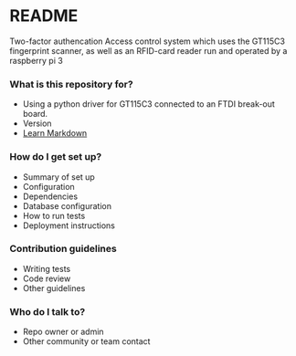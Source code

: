 # README #

Two-factor authencation Access control system which uses the GT115C3 fingerprint scanner, as well as an RFID-card reader run and operated by a raspberry pi 3

### What is this repository for? ###

* Using a python driver for GT115C3 connected to an FTDI break-out board.
* Version
* [Learn Markdown](https://bitbucket.org/tutorials/markdowndemo)

### How do I get set up? ###

* Summary of set up
* Configuration
* Dependencies
* Database configuration
* How to run tests
* Deployment instructions

### Contribution guidelines ###

* Writing tests
* Code review
* Other guidelines

### Who do I talk to? ###

* Repo owner or admin
* Other community or team contact
